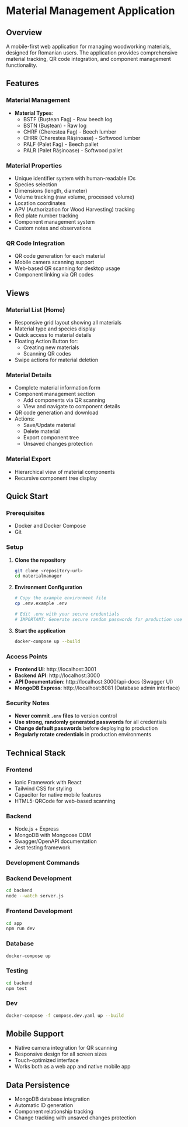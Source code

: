 # Material Management Application

## Overview
A mobile-first web application for managing woodworking materials, designed for Romanian users. The application provides comprehensive material tracking, QR code integration, and component management functionality.

## Features

### Material Management
- **Material Types**: 
  - BSTF (Buștean Fag) - Raw beech log
  - BSTN (Buștean) - Raw log
  - CHRF (Cherestea Fag) - Beech lumber
  - CHRR (Cherestea Rășinoase) - Softwood lumber
  - PALF (Palet Fag) - Beech pallet
  - PALR (Palet Rășinoase) - Softwood pallet

### Material Properties
- Unique identifier system with human-readable IDs
- Species selection
- Dimensions (length, diameter)
- Volume tracking (raw volume, processed volume)
- Location coordinates
- APV (Authorization for Wood Harvesting) tracking
- Red plate number tracking
- Component management system
- Custom notes and observations

### QR Code Integration
- QR code generation for each material
- Mobile camera scanning support
- Web-based QR scanning for desktop usage
- Component linking via QR codes

## Views

### Material List (Home)
- Responsive grid layout showing all materials
- Material type and species display
- Quick access to material details
- Floating Action Button for:
  - Creating new materials
  - Scanning QR codes
- Swipe actions for material deletion

### Material Details
- Complete material information form
- Component management section
  - Add components via QR scanning
  - View and navigate to component details
- QR code generation and download
- Actions:
  - Save/Update material
  - Delete material
  - Export component tree
  - Unsaved changes protection

### Material Export
- Hierarchical view of material components
- Recursive component tree display

## Quick Start

### Prerequisites
- Docker and Docker Compose
- Git

### Setup

1. **Clone the repository**
   ```bash
   git clone <repository-url>
   cd materialmanager
   ```

2. **Environment Configuration**
   ```bash
   # Copy the example environment file
   cp .env.example .env
   
   # Edit .env with your secure credentials
   # IMPORTANT: Generate secure random passwords for production use
   ```

3. **Start the application**
   ```bash
   docker-compose up --build
   ```

### Access Points

- **Frontend UI**: http://localhost:3001
- **Backend API**: http://localhost:3000
- **API Documentation**: http://localhost:3000/api-docs (Swagger UI)
- **MongoDB Express**: http://localhost:8081 (Database admin interface)

### Security Notes

- **Never commit `.env` files** to version control
- **Use strong, randomly generated passwords** for all credentials
- **Change default passwords** before deploying to production
- **Regularly rotate credentials** in production environments

## Technical Stack

### Frontend
- Ionic Framework with React
- Tailwind CSS for styling
- Capacitor for native mobile features
- HTML5-QRCode for web-based scanning

### Backend
- Node.js + Express
- MongoDB with Mongoose ODM
- Swagger/OpenAPI documentation
- Jest testing framework

### Development Commands

### Backend Development
```sh
cd backend
node --watch server.js
```

### Frontend Development
```sh
cd app
npm run dev
```

### Database
```sh
docker-compose up
```

### Testing
```sh
cd backend
npm test
```
### Dev
```sh
docker-compose -f compose.dev.yaml up --build
```

## Mobile Support
- Native camera integration for QR scanning
- Responsive design for all screen sizes
- Touch-optimized interface
- Works both as a web app and native mobile app

## Data Persistence
- MongoDB database integration
- Automatic ID generation
- Component relationship tracking
- Change tracking with unsaved changes protection